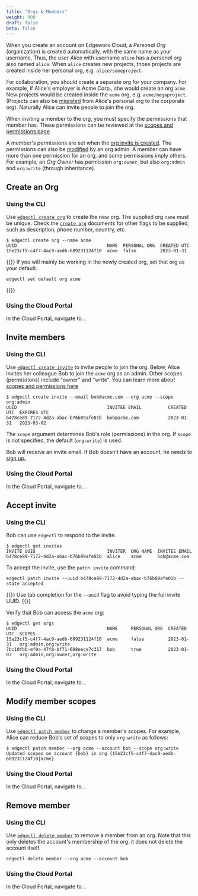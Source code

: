 ```yaml
---
title: "Orgs & Members"
weight: 900
draft: false
beta: false
---
```

When you create an account on Edgeworx Cloud, a _Personal Org_ (organization) is created automatically,
with the same name as your username. Thus, the user _Alice_ with username `alice`
has a _personal org_ also named `alice`. When `alice` creates new projects,
those projects are created inside her personal org, e.g. `alice/someproject`.

For collaboration, you should create a separate org for your company.
For example, if Alice's employer is Acme Corp., she would create an org `acme`. New
projects would be created inside the `acme` org, e.g. `acme/megaproject`. (Projects can also be
[migrated](docs/cloud/migrate-project/) from Alice's personal org to the corporate org).
Naturally Alice can invite people to join the org.

When inviting a member to the org, you must specify the permissions that member has. These permissions
can be reviewed at the [scopes and permissions page](/docs/cloud/scopes-and-permissions).

A member's permissions are set when the [org invite is created](/docs/cloud/edgectl/create-invite).
The permissions can also be [modified](/docs/cloud/edgectl/patch-member/) by an org admin. A member
can have more than one permission for an org, and some permissions imply others. For example,
an _Org Owner_ has permission `org:owner`, but also `org:admin` and `org:write` (through inheritance).

## Create an Org

### Using the CLI

Use [`edgectl create org`](/docs/cloud/edgectl/create-org) to create the new org.
The supplied org `name` must be unique. Check the [`create org`](/docs/cloud/edgectl/create-org)
documents for other flags to be supplied, such as description, phone number, country, etc.

```shell
$ edgectl create org --name acme
UUID                                  NAME  PERSONAL ORG  CREATED UTC
15e23cf5-c4f7-4ac9-aedb-689231124f10  acme  false         2023-01-31
```

{{<info>}}
If you will mainly be working in the newly created org, set that org
as your default.

```shell
edgectl set default org acme
```
{{</info>}}

### Using the Cloud Portal
<!-- TODO: fill in cloud portal details -->
In the Cloud Portal, navigate to...

## Invite members

### Using the CLI

Use [`edgectl create invite`](/docs/cloud/edgectl/create-invite) to invite people
to join the org. Below, Alice invites her colleague Bob to join the `acme` org
as an admin. Other scopes (permissions) include "owner" and "write". You can learn
more about [scopes and permissions here](/docs/cloud/scopes-and-permissions)

```shell
$ edgectl create invite --email bob@acme.com --org acme --scope org:admin
UUID                                  INVITEE EMAIL          CREATED UTC  EXPIRES UTC
b478ce89-7172-4d2a-abac-b76b09afe01b  bob@acme.com           2023-01-31   2023-03-02
```

The `scope` argument determines Bob's role (permissions) in the org. If `scope` is
not specified, the default (`org:write`) is used.

Bob will receive an invite email. If Bob doesn't have an account, he needs
to [sign up.](https://cloud.edgeworx.io)

### Using the Cloud Portal
<!-- TODO: fill in cloud portal details -->
In the Cloud Portal, navigate to...

## Accept invite

### Using the CLI

Bob can use `edgectl` to respond to the invite.

```shell
$ edgectl get invites
INVITE UUID                           INVITER  ORG NAME  INVITEE EMAIL
b478ce89-7172-4d2a-abac-b76b09afe01b  alice    acme      bob@acme.com
```

To accept the invite, use the `patch invite` command:

```shell
edgectl patch invite --uuid b478ce89-7172-4d2a-abac-b76b09afe01b --state accepted
```

{{<info>}}
Use tab completion for the `--uuid` flag to avoid typing the full invite UUID.
{{</info>}}

Verify that Bob can access the `acme` org:

```shell
$ edgectl get orgs
UUID                                  NAME     PERSONAL ORG  CREATED UTC  SCOPES
15e23cf5-c4f7-4ac9-aedb-689231124f10  acme     false         2023-01-31   org:admin,org:write
7bc10fbb-ef0a-47f8-bf71-608eece7c317  bob      true          2023-01-03   org:admin,org:owner,org:write
```

### Using the Cloud Portal
<!-- TODO: fill in cloud portal details -->
In the Cloud Portal, navigate to...

## Modify member scopes

### Using the CLI

Use [`edgectl patch member`](/docs/cloud/edgectl/patch-member) to change a member's scopes. For example, Alice can
reduce Bob's set of scopes to only `org:write` as follows:

```shell
$ edgectl patch member --org acme --account bob --scope org:write
Updated scopes on account {bob} in org {15e23cf5-c4f7-4ac9-aedb-689231124f10|acme}
```

### Using the Cloud Portal
<!-- TODO: fill in cloud portal details -->
In the Cloud Portal, navigate to...

## Remove member

### Using the CLI

Use [`edgectl delete member`](/docs/cloud/edgectl/delete-member) to remove a member from an org. Note that this only deletes
the account's membership of the org: it does not delete the account itself.

```shell
edgectl delete member --org acme --account bob
```

### Using the Cloud Portal
<!-- TODO: fill in cloud portal details -->
In the Cloud Portal, navigate to...
